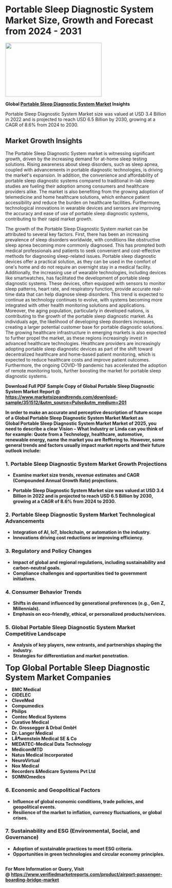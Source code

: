 <H1>Portable Sleep Diagnostic System Market Size, Growth and Forecast from 2024 - 2031</H1><img class="aligncenter size-medium wp-image-584254" src="https://thirdeyenews.in/wp-content/uploads/2024/09/Global-Market-Research-300x168.jpeg" alt="" width="300" height="168" /><p><strong>Global&nbsp;<a href="https://www.marketsizeandtrends.com/download-sample/351512/&amp;utm_source=Pulse&amp;utm_medium=201">Portable Sleep Diagnostic System Market</a> Insights</strong></p><p>Portable Sleep Diagnostic System Market size was valued at USD 3.4 Billion in 2022 and is projected to reach USD 6.5 Billion by 2030, growing at a CAGR of 8.6% from 2024 to 2030.</p><p><h2>Market Growth Insights</h2> <p>The Portable Sleep Diagnostic System market is witnessing significant growth, driven by the increasing demand for at-home sleep testing solutions. Rising awareness about sleep disorders, such as sleep apnea, coupled with advancements in portable diagnostic technologies, is driving the market's expansion. In addition, the convenience and affordability of portable sleep diagnostic systems compared to traditional in-lab sleep studies are fueling their adoption among consumers and healthcare providers alike. The market is also benefiting from the growing adoption of telemedicine and home healthcare solutions, which enhance patient accessibility and reduce the burden on healthcare facilities. Furthermore, technological innovations in wearable devices and sensors are improving the accuracy and ease of use of portable sleep diagnostic systems, contributing to their rapid market growth.</p> <p><strong></strong></p> <p>The growth of the Portable Sleep Diagnostic System market can be attributed to several key factors. First, there has been an increasing prevalence of sleep disorders worldwide, with conditions like obstructive sleep apnea becoming more commonly diagnosed. This has prompted both medical professionals and patients to seek convenient and cost-effective methods for diagnosing sleep-related issues. Portable sleep diagnostic devices offer a practical solution, as they can be used in the comfort of one's home and do not require an overnight stay in a medical facility. Additionally, the increasing use of wearable technologies, including devices like smartwatches, has facilitated the development of portable sleep diagnostic systems. These devices, often equipped with sensors to monitor sleep patterns, heart rate, and respiratory function, provide accurate real-time data that can help diagnose sleep disorders. This trend is expected to continue as technology continues to evolve, with systems becoming more integrated with other health monitoring solutions and applications. Moreover, the aging population, particularly in developed nations, is contributing to the growth of the portable sleep diagnostic market. As individuals age, the likelihood of developing sleep disorders increases, creating a larger potential customer base for portable diagnostic solutions. The growing healthcare infrastructure in emerging markets is also expected to further propel the market, as these regions increasingly invest in advanced healthcare technologies. Healthcare providers are increasingly adopting portable sleep diagnostic devices as part of the shift toward decentralized healthcare and home-based patient monitoring, which is expected to reduce healthcare costs and improve patient outcomes. Furthermore, the ongoing COVID-19 pandemic has accelerated the adoption of remote monitoring tools, further boosting the market for portable sleep diagnostic systems. <p><strong></p><p><span class=""><strong>Download Full PDF Sample Copy of Global Portable Sleep Diagnostic System Market Report</strong> @ <a href="https://www.marketsizeandtrends.com/download-sample/351512/&amp;utm_source=Pulse&amp;utm_medium=201" target="_blank">https://www.marketsizeandtrends.com/download-sample/351512/&amp;utm_source=Pulse&amp;utm_medium=201</a></span></p><p>In order to make an accurate and perceptive description of future scope of a Global&nbsp;Portable Sleep Diagnostic System Market Market as Global&nbsp;Portable Sleep Diagnostic System Market Market of 2025, you need to describe a clear Vision &ndash; What Industry or Linda can you think of for example: Quote from a Technology, healthcare, automotive, renewable energy, name the market you are Reffering to. However, some general trends and factors usually impact market reports and their future outlook include:</p><h3>1.&nbsp;<strong>Portable Sleep Diagnostic System Market Growth Projections</strong></h3><ul><li>Examine market size trends, revenue estimates and CAGR (Compounded Annual Growth Rate) projections.</li><li><p>Portable Sleep Diagnostic System Market size was valued at USD 3.4 Billion in 2022 and is projected to reach USD 6.5 Billion by 2030, growing at a CAGR of 8.6% from 2024 to 2030.</p></li></ul><h3>2.&nbsp;<strong>Portable Sleep Diagnostic System Market Technological Advancements</strong></h3><ul><li>Integration of AI, IoT, blockchain, or automation in the industry.</li><li>Innovations driving cost reductions or improving efficiency.</li></ul><h3>3.&nbsp;<strong>Regulatory and Policy Changes</strong></h3><ul><li>Impact of global and regional regulations, including sustainability and carbon-neutral goals.</li><li>Compliance challenges and opportunities tied to government initiatives.</li></ul><h3>4.&nbsp;<strong>Consumer Behavior Trends</strong></h3><ul><li>Shifts in demand influenced by generational preferences (e.g., Gen Z, Millennials).</li><li>Emphasis on eco-friendly, ethical, or personalized products/services.</li></ul><h3>5.&nbsp;<strong>Global Portable Sleep Diagnostic System Market Competitive Landscape</strong></h3><ul><li>Analysis of key players, new entrants, and partnerships shaping the industry.</li><li>Strategies for differentiation and market penetration.</li></ul><p data-pm-slice="1 1 []"><span style="color: inherit; font-family: inherit; font-size: 25px;">Top Global Portable Sleep Diagnostic System Market Companies</span></p><div class="" data-test-id=""><p><li>BMC Medical</li><li> CIDELEC</li><li> CleveMed</li><li> Compumedics</li><li> Philips</li><li> Contec Medical Systems</li><li> Curative Medical</li><li> Dr. Grossegger & Drbal GmbH</li><li> Dr. Langer Medical</li><li> LÃ¶wenstein Medical SE & Co</li><li> MEDATEC-Medical Data Technology</li><li> MedicomMTD</li><li> Natus Medical Incorporated</li><li> NeuroVirtual</li><li> Nox Medical</li><li> Recorders &Medicare Systems Pvt Ltd</li><li> SOMNOmedics</li></p></div><h3>6.&nbsp;<strong>Economic and Geopolitical Factors</strong></h3><ul><li>Influence of global economic conditions, trade policies, and geopolitical events.</li><li>Resilience of the market to inflation, currency fluctuations, or global crises.</li></ul><h3>7.&nbsp;<strong>Sustainability and ESG (Environmental, Social, and Governance)</strong></h3><ul><li>Adoption of sustainable practices to meet ESG criteria.</li><li>Opportunities in green technologies and circular economy principles.</li></ul><h2><strong style="font-size: 14px;">For More Information or Query, Visit @&nbsp;</strong><a style="background-color: #ffffff; font-size: 14px;" href="https://www.marketsizeandtrends.com/report/portable-sleep-diagnostic-system-market/" target="_blank">https://www.verifiedmarketreports.com/product/airport-passenger-boarding-bridge-market</a></h2>
